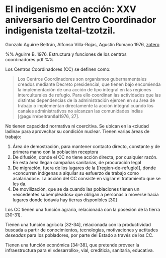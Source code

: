 # El indigenismo en acción: XXV aniversario del Centro Coordinador indigenista tzeltal-tzotzil.
Gonzalo Aguirre Beltrán, Alfonso Villa-Rojas, Agustín Rumano 1976, [zotero](zotero://select/items/@aguirrebeltran&al1976)

%% Aguirre B. 1976. Estructura y funciones de los centros coordinadores.pdf %%

Los Centros Coordinadores (CC) se definen como:

> Los Centros Coordinadores son organismos gubernamentales creados mediante Decreto presidencial, que tienen bajo encomienda la implementación de una acción de tipo integral en las regiones interculturales de refugio. Para ello coordinan las actividades que las distintas dependencias de la administración ejercen en su área de trabajo o implementan directamente la acción integral cuando los canales administrativos no alcanzan las comunidades indias [@aguirrebeltran&al1976, 27].

No tienen capacidad normativa ni coercitiva. Se ubican en la «ciudad ladina» para aprovechar su condición nuclear. Tienen varias áreas de trabajo:

1. Área de demostración, para mantener contacto directo, constante y de primera mano con la población receptora
2. De difusión, donde el CC no tiene acción directa, por cualquier razón. En esta área llegan campañas sanitarias, de procuración legal
3. De migración, fuera de los lugares de la [[region-de-refugio]], donde «concurren indígenas a alquilar su esfuerzo de trabajo como asalariados». La acción del CC consiste en vigilar el tratamiento que se les da.
4. De movilización, que se da cuando las poblaciones tienen un «excedentes subempleados» que obligan a personas a moverse hacia lugares donde todavía hay tierras disponibles [30]

Los CC tienen una función agraria, relacionada con la posesión de la tierra [30-31].

Tienen una función agrícola [32-34], relacionada con la productividad buscada a partir de conocimientos, tecnologías, motivaciones y actitudes *deseadas* para los pobladores, por parte del Estado a través de los CC.

Tienen una función económica [34-38], que pretende proveer la infraestructura para el «desarrollo», vial, crediticia, sanitaria, educativa.
